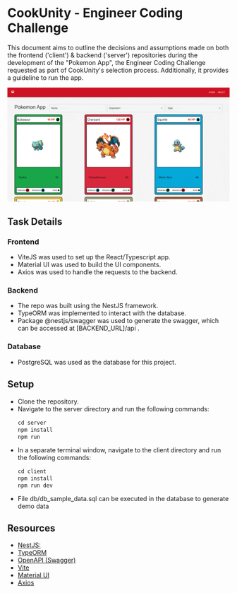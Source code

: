 # CookUnity - Engineer Coding Challenge

This document aims to outline the decisions and assumptions made on both the frontend ('client') & backend ('server') repositories during the development of the "Pokemon App", the Engineer Coding Challenge requested as part of CookUnity's selection process. Additionally, it provides a guideline to run the app.

![Example](pokemon-app-demo.gif)

## Task Details

### Frontend

- ViteJS was used to set up the React/Typescript app.
- Material UI was used to build the UI components.
- Axios was used to handle the requests to the backend.

### Backend

- The repo was built using the NestJS framework.
- TypeORM was implemented to interact with the database.
- Package @nestjs/swagger was used to generate the swagger, which can be accessed at [BACKEND_URL]/api .

### Database

- PostgreSQL was used as the database for this project.

## Setup

- Clone the repository.
- Navigate to the server directory and run the following commands:
  ```
  cd server
  npm install
  npm run
  ```
- In a separate terminal window, navigate to the client directory and run the following commands:
  ```
  cd client
  npm install
  npm run dev
  ```
- File db/db_sample_data.sql can be executed in the database to generate demo data

## Resources

- [NestJS:](https://nestjs.com/)
- [TypeORM](https://docs.nestjs.com/recipes/sql-typeorm)
- [OpenAPI (Swagger)](https://docs.nestjs.com/openapi/introduction)
- [Vite](https://vitejs.dev/)
- [Material UI](https://mui.com/)
- [Axios](https://axios-http.com/)
